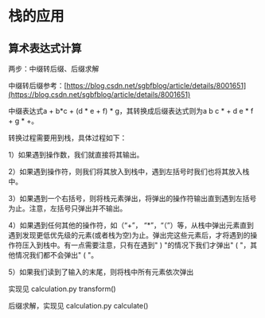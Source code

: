 # 栈的应用

## 算术表达式计算

两步：中缀转后缀、后缀求解

中缀转后缀参考：[https://blog.csdn.net/sgbfblog/article/details/8001651](https://blog.csdn.net/sgbfblog/article/details/8001651)

中缀表达式a + b*c + (d * e + f) * g，其转换成后缀表达式则为a b c * + d e * f  + g * +。

转换过程需要用到栈，具体过程如下：

1）如果遇到操作数，我们就直接将其输出。

2）如果遇到操作符，则我们将其放入到栈中，遇到左括号时我们也将其放入栈中。

3）如果遇到一个右括号，则将栈元素弹出，将弹出的操作符输出直到遇到左括号为止。注意，左括号只弹出并不输出。

4）如果遇到任何其他的操作符，如（“+”， “*”，“（”）等，从栈中弹出元素直到遇到发现更低优先级的元素(或者栈为空)为止。弹出完这些元素后，才将遇到的操作符压入到栈中。有一点需要注意，只有在遇到" ) "的情况下我们才弹出" ( "，其他情况我们都不会弹出" ( "。

5）如果我们读到了输入的末尾，则将栈中所有元素依次弹出

实现见 calculation.py transform()

后缀求解，实现见 calculation.py calculate()